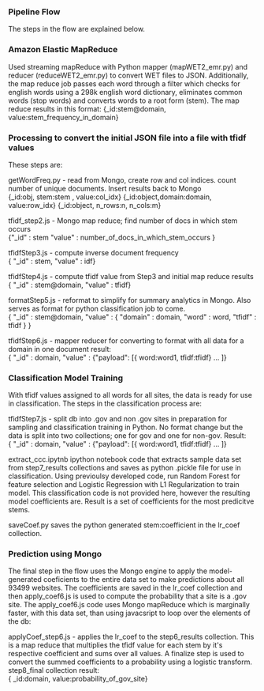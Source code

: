 
### Pipeline Flow

The steps in the flow are explained below.

### Amazon Elastic MapReduce 

Used streaming mapReduce with Python mapper (mapWET2_emr.py) and reducer
(reduceWET2_emr.py) to convert WET files to JSON. Additionally, the map reduce
job passes each word through a filter which checks for english words using a
298k english word dictionary, eliminates common words (stop words) and converts
words to a root form (stem). The map reduce results in this format:
{_id:stem@domain, value:stem_frequency_in_domain}

### Processing to convert the initial JSON file into a file with tfidf values

These steps are:


getWordFreq.py - read from Mongo, create row and col indices. count number of
unique documents. Insert results back to Mongo
<br>{_id:obj, stem:stem , value:col_idx}
{_id:object,domain:domain, value:row_idx}
{_id:object, n_rows:n, n_cols:m}


tfidf_step2.js - Mongo map reduce; find number of docs in which stem occurs <br>
{"_id" : stem "value" : number_of_docs_in_which_stem_occurs }


tfidfStep3.js - compute inverse document frequency <br>
{ "_id" : stem, "value" : idf}


tfidfStep4.js - compute tfidf value from Step3 and initial map reduce results
<br>
{ "_id" : stem@domain, "value" : tfidf}


formatStep5.js - reformat to simplify for summary analytics in Mongo. Also
serves as format for python classification job to come.<br>
{ "_id" : stem@domain, "value" : {
  "domain" : domain,
  "word" : word,
  "tfidf" : tfidf
} }


tfidfStep6.js - mapper reducer for converting to format with all data for a
domain in one document result:<br>
{ "_id" : domain, "value" : {"payload": [{ word:word1, tfidf:tfidf} ... ]}


### Classification Model Training

With tfidf values assigned to all words for all sites, the data is ready for use
in classification. The steps in the classification process are:


tfidfStep7.js - split db into .gov and non .gov sites in preparation for
sampling and classification training in Python. No format change but the data is
split into two collections; one for gov and one for non-gov. Result:<br>
{ "_id" : domain, "value" : {"payload": [{ word:word1, tfidf:tfidf} ... ]}


extract_ccc.ipytnb ipython notebook code that extracts sample data set from
step7_results collections and saves as python .pickle file
for use in classification.  Using previoulsy developed code, run Random Forest
for feature selection and Logistic Regression with L1 Regularization to train
model. This classification code is not provided here, however the resulting
model coefficients are. Result is a set of coefficients for the most predicitve
stems.<br>


saveCoef.py saves the python generated stem:coefficient in the lr_coef
collection.<br>

### Prediction using Mongo

The final step in the flow uses the Mongo engine to apply the model-generated
coeficients to the entire data set to make predictions about all 93499 websites.
The coefficients are saved in the lr_coef collection and then apply_coef6.js is
used to compute the probability that a site is a .gov site. The apply_coef6.js
code uses Mongo mapReduce which is marginally faster, with this data set, than
using javacsript to loop over the elements of the db:


applyCoef_step6.js - applies the lr_coef to the step6_results collection. This
is a map reduce that multiplies the tfidf value for each stem by it's respective
coefficient and sums over all values. A finalize step is used to convert the
summed coefficients to a probability using a logistic transform. step8_final
collection result:<br>
{ _id:domain, value:probability_of_gov_site}
